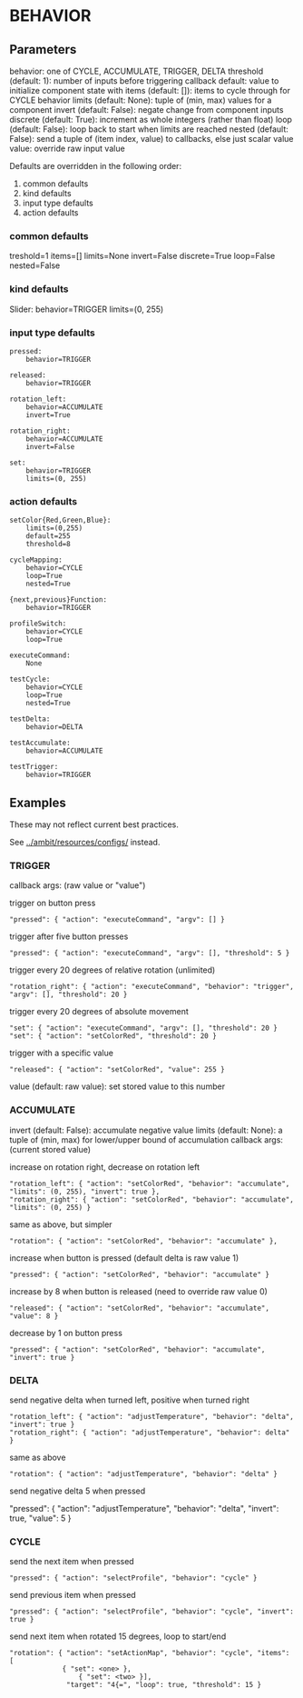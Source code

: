 # BEHAVIOR

## Parameters

behavior: one of CYCLE, ACCUMULATE, TRIGGER, DELTA
threshold (default: 1): number of inputs before triggering callback
default: value to initialize component state with
items (default: []): items to cycle through for CYCLE behavior
limits (default: None): tuple of (min, max) values for a component
invert (default: False): negate change from component inputs
discrete (default: True): increment as whole integers (rather than float)
loop (default: False): loop back to start when limits are reached
nested (default: False): send a tuple of (item index, value) to callbacks, else just scalar value
value: override raw input value

Defaults are overridden in the following order:

 1. common defaults
 1. kind defaults
 1. input type defaults
 1. action defaults

### common defaults

treshold=1
items=[]
limits=None
invert=False
discrete=True
loop=False
nested=False

### kind defaults

Slider:
	behavior=TRIGGER
	limits=(0, 255)

### input type defaults

```
pressed:
	behavior=TRIGGER

released:
	behavior=TRIGGER

rotation_left:
	behavior=ACCUMULATE
	invert=True

rotation_right:
	behavior=ACCUMULATE
	invert=False

set:
	behavior=TRIGGER
	limits=(0, 255)
```

### action defaults

```
setColor{Red,Green,Blue}:
	limits=(0,255)
	default=255
	threshold=8

cycleMapping:
	behavior=CYCLE
	loop=True
	nested=True

{next,previous}Function:
	behavior=TRIGGER

profileSwitch:
	behavior=CYCLE
	loop=True

executeCommand:
	None

testCycle:
	behavior=CYCLE
	loop=True
	nested=True

testDelta:
	behavior=DELTA

testAccumulate:
	behavior=ACCUMULATE

testTrigger:
	behavior=TRIGGER
```

## Examples

These may not reflect current best practices.

See [../ambit/resources/configs/](../ambit/resources/configs/) instead.

### TRIGGER

callback args: (raw value or "value")

trigger on button press

```
"pressed": { "action": "executeCommand", "argv": [] }
```

trigger after five button presses

```
"pressed": { "action": "executeCommand", "argv": [], "threshold": 5 }
```

trigger every 20 degrees of relative rotation (unlimited)

```
"rotation_right": { "action": "executeCommand", "behavior": "trigger", "argv": [], "threshold": 20 }
```

trigger every 20 degrees of absolute movement

```
"set": { "action": "executeCommand", "argv": [], "threshold": 20 }
"set": { "action": "setColorRed", "threshold": 20 }
```

trigger with a specific value

```
"released": { "action": "setColorRed", "value": 255 }
```

value (default: raw value): set stored value to this number

### ACCUMULATE

invert (default: False): accumulate negative value
limits (default: None): a tuple of (min, max) for lower/upper bound of accumulation
callback args: (current stored value)

increase on rotation right, decrease on rotation left

```
"rotation_left": { "action": "setColorRed", "behavior": "accumulate", "limits": (0, 255), "invert": true },
"rotation_right": { "action": "setColorRed", "behavior": "accumulate", "limits": (0, 255) }
```

same as above, but simpler

```
"rotation": { "action": "setColorRed", "behavior": "accumulate" },
```

increase when button is pressed (default delta is raw value 1)

```
"pressed": { "action": "setColorRed", "behavior": "accumulate" }
```

increase by 8 when button is released (need to override raw value 0)

```
"released": { "action": "setColorRed", "behavior": "accumulate", "value": 8 }
```

decrease by 1 on button press

```
"pressed": { "action": "setColorRed", "behavior": "accumulate", "invert": true }
```

### DELTA

send negative delta when turned left, positive when turned right

```
"rotation_left": { "action": "adjustTemperature", "behavior": "delta", "invert": true }
"rotation_right": { "action": "adjustTemperature", "behavior": delta" }
```

same as above

```
"rotation": { "action": "adjustTemperature", "behavior": "delta" }
```

send negative delta 5 when pressed

"pressed": { "action": "adjustTemperature", "behavior": "delta", "invert": true, "value": 5 }

### CYCLE

send the next item when pressed

```
"pressed": { "action": "selectProfile", "behavior": "cycle" }
```

send previous item when pressed

```
"pressed": { "action": "selectProfile", "behavior": "cycle", "invert": true }
```

send next item when rotated 15 degrees, loop to start/end

```
"rotation": { "action": "setActionMap", "behavior": "cycle", "items": [
	         { "set": <one> },
                 { "set": <two> }],
              "target": "4{=", "loop": true, "threshold": 15 }
```

